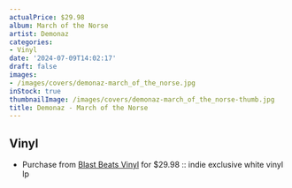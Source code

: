 ```yaml
---
actualPrice: $29.98
album: March of the Norse
artist: Demonaz
categories:
- Vinyl
date: '2024-07-09T14:02:17'
draft: false
images:
- /images/covers/demonaz-march_of_the_norse.jpg
inStock: true
thumbnailImage: /images/covers/demonaz-march_of_the_norse-thumb.jpg
title: Demonaz - March of the Norse
---
```


## Vinyl
* Purchase from [Blast Beats Vinyl](https://blastbeatsvinyl.com/products/demonaz-march-of-the-norse-indie-exclusive-white-vinyl-lp) for $29.98 :: indie exclusive white vinyl lp
